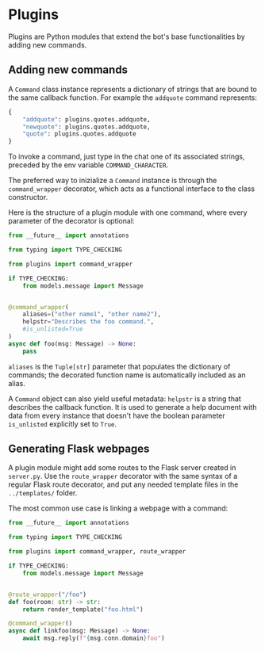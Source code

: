 # Plugins

Plugins are Python modules that extend the bot's base functionalities by adding new commands.

## Adding new commands

A `Command` class instance represents a dictionary of strings that are bound to the same callback function.
For example the `addquote` command represents:

```python
{
    "addquote": plugins.quotes.addquote,
    "newquote": plugins.quotes.addquote,
    "quote": plugins.quotes.addquote
}
```

To invoke a command, just type in the chat one of its associated strings, preceded by the env variable `COMMAND_CHARACTER`.

The preferred way to inizialize a `Command` instance is through the `command_wrapper` decorator, which acts as a functional interface to the class constructor.

Here is the structure of a plugin module with one command, where every parameter of the decorator is optional:

```python
from __future__ import annotations

from typing import TYPE_CHECKING

from plugins import command_wrapper

if TYPE_CHECKING:
    from models.message import Message


@command_wrapper(
    aliases=("other name1", "other name2"),
    helpstr="Describes the foo command.",
    #is_unlisted=True
)
async def foo(msg: Message) -> None:
    pass
```

`aliases` is the `Tuple[str]` parameter that populates the dictionary of commands; the decorated function name is automatically included as an alias.

A `Command` object can also yield useful metadata: `helpstr` is a string that describes the callback function. It is used to generate a help document with data from every instance that doesn't have the boolean parameter `is_unlisted` explicitly set to `True`.

## Generating Flask webpages
A plugin module might add some routes to the Flask server created in `server.py`. Use the `route_wrapper` decorator with the same syntax of a regular Flask route decorator, and put any needed template files in the `../templates/` folder.

The most common use case is linking a webpage with a command:

```python
from __future__ import annotations

from typing import TYPE_CHECKING

from plugins import command_wrapper, route_wrapper

if TYPE_CHECKING:
    from models.message import Message


@route_wrapper("/foo")
def foo(room: str) -> str:
    return render_template("foo.html")

@command_wrapper()
async def linkfoo(msg: Message) -> None:
    await msg.reply(f"{msg.conn.domain}foo")
```
